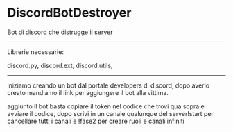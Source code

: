 # DiscordBotDestroyer
Bot di discord che distrugge il server

-----
Librerie necessarie:

discord.py,
discord.ext,
discord.utils,

------

iniziamo creando un bot dal portale developers di discord, dopo averlo creato mandiamo il link per aggiungere il bot alla vittima.

aggiunto il bot basta copiare il token nel codice che trovi qua sopra e avviare il codice, dopo scrivi in un canale qualunque del server!start per cancellare tutti i canali e !fase2 per creare ruoli e canali infiniti 
